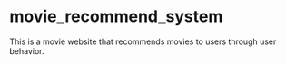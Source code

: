 # movie_recommend_system
This is a movie website that recommends movies to users through user behavior.
